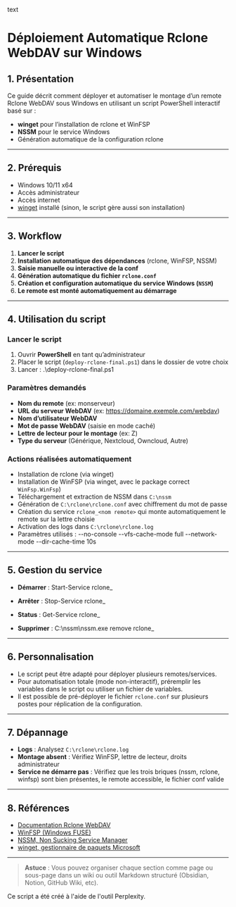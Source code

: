 text
# Déploiement Automatique Rclone WebDAV sur Windows

## 1. Présentation

Ce guide décrit comment déployer et automatiser le montage d’un remote Rclone WebDAV sous Windows en utilisant un script PowerShell interactif basé sur :
- **winget** pour l’installation de rclone et WinFSP
- **NSSM** pour le service Windows
- Génération automatique de la configuration rclone

---

## 2. Prérequis

- Windows 10/11 x64
- Accès administrateur
- Accès internet
- [winget](https://learn.microsoft.com/fr-fr/windows/package-manager/winget/) installé (sinon, le script gère aussi son installation)

---

## 3. Workflow

1. **Lancer le script**
2. **Installation automatique des dépendances** (rclone, WinFSP, NSSM)
3. **Saisie manuelle ou interactive de la conf**
4. **Génération automatique du fichier `rclone.conf`**
5. **Création et configuration automatique du service Windows (`NSSM`)**
6. **Le remote est monté automatiquement au démarrage**

---

## 4. Utilisation du script

### Lancer le script

1. Ouvrir **PowerShell** en tant qu’administrateur
2. Placer le script (`deploy-rclone-final.ps1`) dans le dossier de votre choix
3. Lancer :
.\deploy-rclone-final.ps1

### Paramètres demandés

- **Nom du remote** (ex: monserveur)
- **URL du serveur WebDAV** (ex: https://domaine.exemple.com/webdav)
- **Nom d’utilisateur WebDAV**
- **Mot de passe WebDAV** (saisie en mode caché)
- **Lettre de lecteur pour le montage** (ex: Z)
- **Type du serveur** (Générique, Nextcloud, Owncloud, Autre)

### Actions réalisées automatiquement

- Installation de rclone (via winget)
- Installation de WinFSP (via winget, avec le package correct `WinFsp.WinFsp`)
- Téléchargement et extraction de NSSM dans `C:\nssm`
- Génération de `C:\rclone\rclone.conf` avec chiffrement du mot de passe
- Création du service `rclone_<nom remote>` qui monte automatiquement le remote sur la lettre choisie
- Activation des logs dans `C:\rclone\rclone.log`
- Paramètres utilisés :
--no-console --vfs-cache-mode full --network-mode --dir-cache-time 10s

---

## 5. Gestion du service

- **Démarrer** :
Start-Service rclone_<nomdu-remote>

- **Arrêter** :
Stop-Service rclone_<nomdu-remote>

- **Status** :
Get-Service rclone_<nomdu-remote>

- **Supprimer** :
C:\nssm\nssm.exe remove rclone_<nomdu-remote>


---

## 6. Personnalisation

- Le script peut être adapté pour déployer plusieurs remotes/services.
- Pour automatisation totale (mode non-interactif), préremplir les variables dans le script ou utiliser un fichier de variables.
- Il est possible de pré-déployer le fichier `rclone.conf` sur plusieurs postes pour réplication de la configuration.

---

## 7. Dépannage

- **Logs** : Analysez `C:\rclone\rclone.log`
- **Montage absent** : Vérifiez WinFSP, lettre de lecteur, droits administrateur
- **Service ne démarre pas** : Vérifiez que les trois briques (nssm, rclone, winfsp) sont bien présentes, le remote accessible, le fichier conf valide

---

## 8. Références

- [Documentation Rclone WebDAV](https://rclone.org/webdav/)
- [WinFSP (Windows FUSE)](https://winfsp.dev/)
- [NSSM, Non Sucking Service Manager](https://nssm.cc/)
- [winget, gestionnaire de paquets Microsoft](https://learn.microsoft.com/fr-fr/windows/package-manager/winget/)

---

> **Astuce** : Vous pouvez organiser chaque section comme page ou sous-page dans un wiki ou outil Markdown structuré (Obsidian, Notion, GitHub Wiki, etc).

Ce script a été créé à l'aide de l'outil Perplexity.

